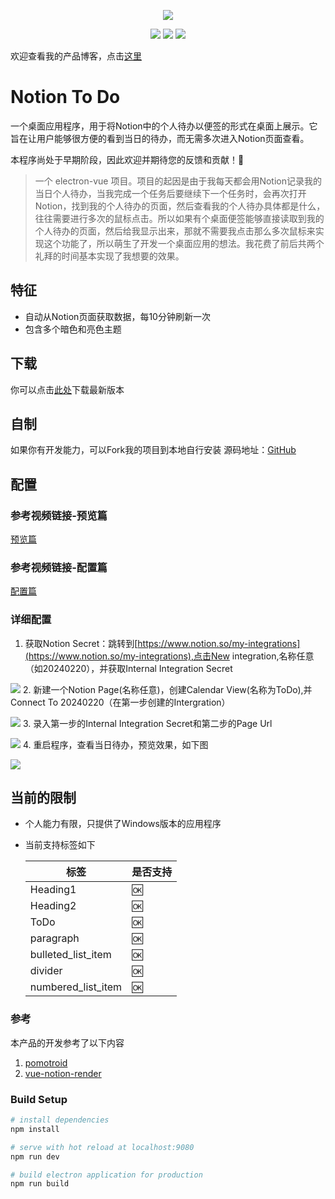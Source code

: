 <p align="center">
  <img src="assets/20240226_145749_65b06566871b83018ae674d9.png">
</p>
<p align="center">
  <a >
    <img src="assets/20240226_145941_npm.svg">
  </a>
  <a >
    <img src="assets/20240226_145948_vue.svg">
  </a>
  <a >
    <img src="assets/20240226_145953_vue-electron.svg">
  </a>
</p>

欢迎查看我的产品博客，点击[这里](https://doublepoint.github.io/mainblog/)

# Notion To Do

一个桌面应用程序，用于将Notion中的个人待办以便签的形式在桌面上展示。它旨在让用户能够很方便的看到当日的待办，而无需多次进入Notion页面查看。

本程序尚处于早期阶段，因此欢迎并期待您的反馈和贡献！🌳

> 一个 electron-vue 项目。项目的起因是由于我每天都会用Notion记录我的当日个人待办，当我完成一个任务后要继续下一个任务时，会再次打开Notion，找到我的个人待办的页面，然后查看我的个人待办具体都是什么，往往需要进行多次的鼠标点击。所以如果有个桌面便签能够直接读取到我的个人待办的页面，然后给我显示出来，那就不需要我点击那么多次鼠标来实现这个功能了，所以萌生了开发一个桌面应用的想法。我花费了前后共两个礼拜的时间基本实现了我想要的效果。

## 特征

- 自动从Notion页面获取数据，每10分钟刷新一次
- 包含多个暗色和亮色主题

## 下载

你可以点击[此处](https://doublepoint.github.io/soft/notiontodo/NotionToDo_0.0.1.exe)下载最新版本

## 自制

如果你有开发能力，可以Fork我的项目到本地自行安装
源码地址：[GitHub](https://github.com/DoublePoint/NotionToDo)

## 配置

### 参考视频链接-预览篇

[预览篇](https://www.bilibili.com/video/BV1wH4y1E7qf/?share_source=copy_web&vd_source=0e16a51d26cdd4432b6236fec1e06412)

### 参考视频链接-配置篇
[配置篇](https://www.bilibili.com/video/BV1uy42167tZ/?share_source=copy_web&vd_source=0e16a51d26cdd4432b6236fec1e06412)

<!-- <iframe src="https://www.bilibili.com/video/BV1wH4y1E7qf/?share_source=copy_web&vd_source=0e16a51d26cdd4432b6236fec1e06412" scrolling="no" border="0" frameborder="no" framespacing="0" 
style="width:100%;height:400px;"
allowfullscreen="true"> </iframe>

### 参考视频链接-配置篇

<iframe src="https://www.bilibili.com/video/BV1uy42167tZ/?share_source=copy_web&vd_source=0e16a51d26cdd4432b6236fec1e06412" scrolling="no" border="0" frameborder="no" framespacing="0" 
style="width:100%;height:400px;"
allowfullscreen="true"> </iframe> -->
### 详细配置

1. 获取Notion Secret：跳转到[https://www.notion.so/my-integrations](https://www.notion.so/my-integrations),点击New integration,名称任意（如20240220），并获取Internal Integration Secret   

![](assets/20240223_093018_newintegration.png)
2. 新建一个Notion Page(名称任意)，创建Calendar View(名称为ToDo),并Connect To 20240220（在第一步创建的Intergration）

![](assets/20240223_092859_connectto.png)
3. 录入第一步的Internal Integration Secret和第二步的Page Url

![](assets/20240223_093122_setting.png)
4. 重启程序，查看当日待办，预览效果，如下图

![](assets/20240223_101102_show.png)

## 当前的限制

- 个人能力有限，只提供了Windows版本的应用程序
- 当前支持标签如下


  | 标签               | 是否支持 |
  | -------------------- | ---------- |
  | Heading1           | 🆗       |
  | Heading2           | 🆗       |
  | ToDo               | 🆗       |
  | paragraph          | 🆗       |
  | bulleted_list_item | 🆗       |
  | divider            | 🆗       |
  | numbered_list_item | 🆗       |

### 参考

本产品的开发参考了以下内容

1. [pomotroid](https://github.com/Splode/pomotroid)
2. [vue-notion-render](https://github.com/notionblog/vue-notion-render)

### Build Setup

```bash
# install dependencies
npm install

# serve with hot reload at localhost:9080
npm run dev

# build electron application for production
npm run build


```
